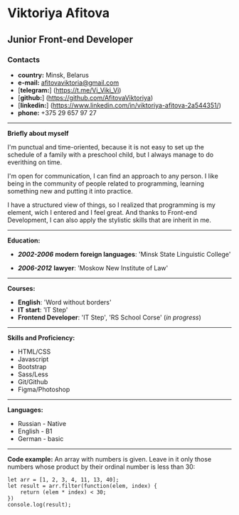 Viktoriya Afitova
=================
## Junior Front-end Developer
### **Contacts**
- **country:** Minsk, Belarus
- **e-mail:** afitovaviktoria@gmail.com
- [**telegram:**]  (https://t.me/Vi_Viki_Vi)
- [**github:**]  (https://github.com/AfitovaViktoriya)
- [**linkedin:**]  (https://www.linkedin.com/in/viktoriya-afitova-2a544351/)
- **phone:** +375 29 657 97 27

-----

**Briefly about myself**

I'm punctual and time-oriented, because it is not easy to set up the schedule of a family with a preschool child, but I always manage to do everithing on time.

I'm open for communication, I can find an approach to any person. I like being in the community of people related to programming, learning something new and putting it into practice.

I have a structured view of things, so I realized that programming is my element, wich I entered and I feel great. And thanks to Front-end Development, I can also apply the stylistic skills that are inherit in me.

-----

**Education:**
- _**2002-2006**_
**modern foreign languages**: 'Minsk State Linguistic College'

- _**2006-2012**_
**lawyer**: 'Moskow New Institute of Law'

-----

**Courses:**
- **English**: 'Word without borders'
- **IT start**: 'IT Step'
- **Frontend Developer**: 'IT Step', 'RS School Corse'
(*in progress*)

-----

**Skills and Proficiency:**
+ HTML/CSS
+ Javascript
+ Bootstrap
+ Sass/Less
+ Git/Github
+ Figma/Photoshop

-----

**Languages:**
+ Russian - Native
+ English - B1
+ German - basic

-----

**Code example:**
An array with numbers is given. Leave in it only those numbers whose product by their ordinal number is less than 30:
```
let arr = [1, 2, 3, 4, 11, 13, 40];
let result = arr.filter(function(elem, index) {
    return (elem * index) < 30;
})
console.log(result);
```